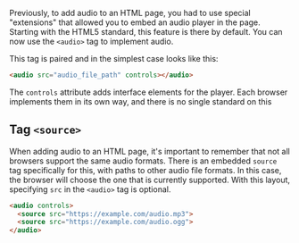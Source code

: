
Previously, to add audio to an HTML page, you had to use special "extensions" that allowed you to embed an audio player in the page. Starting with the HTML5 standard, this feature is there by default. You can now use the `<audio>` tag to implement audio.

This tag is paired and in the simplest case looks like this:

```html
<audio src="audio_file_path" controls></audio>
```

The `controls` attribute adds interface elements for the player. Each browser implements them in its own way, and there is no single standard on this

## Tag `<source>`

When adding audio to an HTML page, it's important to remember that not all browsers support the same audio formats. There is an embedded `source` tag specifically for this, with paths to other audio file formats. In this case, the browser will choose the one that is currently supported. With this layout, specifying `src` in the `<audio>` tag is optional.

```html
<audio controls>
  <source src="https://example.com/audio.mp3">
  <source src="https://example.com/audio.ogg">
</audio>
```
